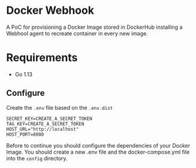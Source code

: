 Docker Webhook
=======

A PoC for provisioning a Docker Image stored in DockerHub installing a Webhool agent to recreate container in every new image.

# Requirements
 
  - Go 1.13
  
## Configure

Create the `.env` file based on the `.env.dist`

```.env
SECRET_KEY=CREATE_A_SECRET_TOKEN
TAG_KEY=CREATE_A_SECRET_TOKEN
HOST_URL="http://localhost"
HOST_PORT=8080
```

Before to continue you should configure the dependencies of your Docker Image. You should create a new .env file and the docker-compose.yml file into the `config` directory.
